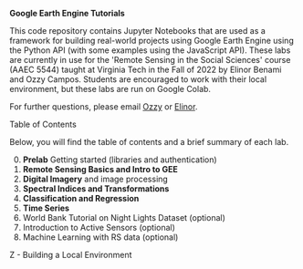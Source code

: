 **Google Earth Engine Tutorials**

This code repository contains Jupyter Notebooks that are used as a framework for building real-world projects using Google Earth Engine using the Python API (with some examples using the JavaScript API). These labs are currently in use for the 'Remote Sensing in the Social Sciences' course (AAEC 5544) taught at Virginia Tech in the Fall of 2022 by Elinor Benami and Ozzy Campos. Students are encouraged to work with their local environment, but these labs are run on Google Colab.

For further questions, please email [Ozzy](aocampos@vt.edu) or [Elinor](elinor@vt.edu). 

Table of Contents

Below, you will find the table of contents and a brief summary of each lab.

0. **Prelab** Getting started (libraries and authentication)
1. **Remote Sensing Basics and Intro to GEE**
2. **Digital Imagery** and image processing
3. **Spectral Indices and Transformations**
4. **Classification and Regression**
5. **Time Series**
6. World Bank Tutorial on Night Lights Dataset (optional)
7. Introduction to Active Sensors (optional)
8. Machine Learning with RS data (optional)

Z - Building a Local Environment
